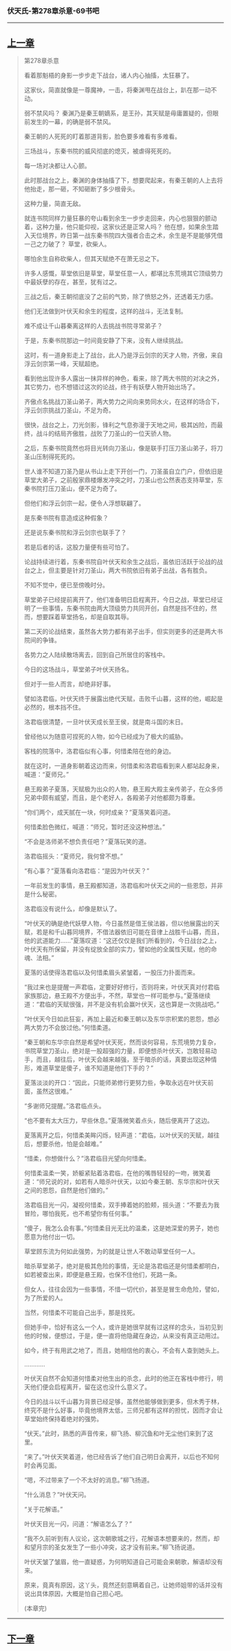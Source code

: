 ### 伏天氏-第278章杀意-69书吧

--------
[上一章](./dd672f9c55b277c7513fd755d39ef948.md)
--------


>
>
>
>第278章杀意
>
>看着那魁梧的身影一步步走下战台，诸人内心抽搐，太狂暴了。
>
>这家伙，简直就像是一尊魔神，一击，将秦渊甩在战台上，趴在那一动不动。
>
>弱不禁风吗？
>秦渊乃是秦王朝嫡系，是王孙，其天赋是毋庸置疑的，但眼前发生的一幕，的确是弱不禁风。
>
>秦王朝的人死死的盯着那道背影，脸色要多难看有多难看。
>
>三场战斗，东秦书院的威风彻底的熄灭，被虐得死死的。
>
>每一场对决都让人心颤。
>
>此时那战台之上，秦渊的身体抽搐了下，想要爬起来，有秦王朝的人上去将他抬走，那一砸，不知砸断了多少根骨头。
>
>这种力量，简直无敌。
>
>就连书院同样力量狂暴的夸山看到余生一步步走回来，内心也狠狠的颤动着，这种力量，他只能仰视，这家伙还是正常人吗？
>他在想，如果余生踏入天位境界，昨日第一战东秦书院四大强者合击之术，余生是不是能够凭借一己之力破了？
>草堂，砍柴人。
>
>哪怕余生自称砍柴人，但其天赋绝不在萧无忌之下。
>
>许多人感慨，草堂依旧是草堂，草堂任意一人，都堪比东荒境其它顶级势力中最妖孽的存在，甚至，犹有过之。
>
>三战之后，秦王朝彻底没了之前的气势，除了愤怒之外，还透着无力感。
>
>他们无法做到叶伏天和余生的程度，这样的战斗，无法复制。
>
>难不成让千山暮秦离这样的人去挑战书院寻常弟子？
>
>于是，东秦书院那边一时间竟安静了下来，没有人继续挑战。
>
>这时，有一道身影走上了战台，此人乃是浮云剑宗的天才人物，齐傲，来自浮云剑宗第一峰，天赋超绝。
>
>看到他出现许多人露出一抹异样的神色，看来，除了两大书院的对决之外，其它势力，也不想错过这次的论战，终于有妖孽人物开始出场了。
>
>齐傲点名挑战刀圣山弟子，两大势力之间向来势同水火，在这样的场合下，浮云剑宗挑战刀圣山，不足为奇。
>
>很快，战台之上，刀光剑影，锋利之气息弥漫于天地之间，极其凶险，而最终，战斗的结局齐傲胜，战败了刀圣山的一位天骄人物。
>
>之后，东秦书院竟然也将目光转向刀圣山，像是联手打压刀圣山弟子，将刀圣山压制得死死的。
>
>世人谁不知道刀圣乃是从书山上走下开创一门，刀圣虽自立门户，但依旧是草堂大弟子，之前殷家鼎楼爆发冲突之时，刀圣山也公然表态支持草堂，东秦书院打压刀圣山，便不足为奇了。
>
>但他们和浮云剑宗一起，便令人浮想联翩了。
>
>是东秦书院有意造成这种假象？
>
>还是说东秦书院和浮云剑宗也联手了？
>
>若是后者的话，这股力量便有些可怕了。
>
>论战持续进行着，东秦书院自叶伏天和余生之战后，虽依旧活跃于论战的战台之上，但主要是针对刀圣山，两大书院依旧有弟子出战，各有胜负。
>
>不知不觉中，便已至傍晚时分。
>
>草堂弟子已经提前离开了，他们准备明日启程离开，今日之战，草堂已经证明了一些事情，东秦书院由两大顶级势力共同开创，自然是挡不住的，然而，想要踩着草堂扬名，却是自取其辱。
>
>第二天的论战结束，虽然各大势力都有弟子出手，但实则更多的还是两大书院间的争锋。
>
>各势力之人陆续散场离去，回到自己所居住的客栈中。
>
>今日的这场战斗，草堂弟子叶伏天扬名。
>
>但对于一些人而言，却绝非好事。
>
>譬如洛君临，叶伏天终于展露出绝代天赋，击败千山暮，这样的他，崛起是必然的，根本挡不住。
>
>洛君临很清楚，一旦叶伏天成长至王侯，就是南斗国的末日。
>
>曾经他以为随意可捏死的人物，如今已经成为了极大的威胁。
>
>客栈的院落中，洛君临似有心事，何惜柔陪在他的身边。
>
>就在这时，一道身影朝着这边而来，何惜柔和洛君临看到来人都站起身来，喊道：“夏师兄。”
>
>悬王殿弟子夏落，天赋极为出众的人物，悬王殿大殿主亲传弟子，在众多师兄弟中颇有威望，而且，是个老好人，各殿弟子对他都颇为尊重。
>
>“你们两个，成天腻在一块，何时成亲？”夏落笑着问道。
>
>何惜柔脸色微红，喊道：“师兄，暂时还没这种想法。”
>
>“不会是洛师弟不想负责任吧？”夏落玩笑的道。
>
>洛君临摇头：“夏师兄，我何曾不想。”
>
>“有心事？”夏落看向洛君临：“是因为叶伏天？”
>
>一年前发生的事情，悬王殿都知道，洛君临和叶伏天之间的一些恩怨，并非是什么秘密。
>
>洛君临没有说什么，却像是默认了。
>
>“叶伏天的确是绝代妖孽人物，今日虽然是借王侯法器，但以他展露出的天赋，若是和千山暮同境界，不借法器依旧可能在音律上战胜千山暮，而且，他的武道能力……”夏落叹道：“这还仅仅是我们所看到的，今日战台之上，叶伏天有所保留，并没有绽放全部的实力，譬如他的全属性天赋，他的命魂、法相。”
>
>夏落的话使得洛君临以及何惜柔眉头紧皱着，一股压力扑面而来。
>
>“我过来也是提醒一声君临，定要好好修行，否则将来，叶伏天真对付君临家族那边，悬王殿不方便出手，不然，草堂也一样可能参与。”夏落继续道：“君临的天赋很强，并不是没有机会赢叶伏天，这也算是一次挑战吧。”
>
>“叶伏天今日如此狂妄，再加上最近和秦王朝以及东华宗积累的恩怨，想必两大势力不会放过他。”何惜柔道。
>
>“秦王朝和东华宗自然是希望叶伏天死，然而谈何容易，东荒境势力复杂，书院草堂刀圣山，绝对是一股超强的力量，即便想杀叶伏天，岂敢轻易动手，而且，越往后，叶伏天会越来越强，至于暗杀的话，真要出现这种情形，难道草堂是傻子，谁不知道是他们下手的？”
>
>夏落淡淡的开口：“因此，只能师弟修行更努力些，争取永远在叶伏天前面，虽然这很难。”
>
>“多谢师兄提醒。”洛君临点头。
>
>“也不要有太大压力，早些休息。”夏落微笑着点头，随后便离开了这边。
>
>夏落离开之后，何惜柔美眸闪烁，轻声道：“君临，以叶伏天的天赋，越往后，想要杀他，怕是会越难。”
>
>“惜柔，你想做什么？”洛君临目光望向何惜柔。
>
>何惜柔温柔一笑，娇躯紧贴着洛君临，在他的嘴唇轻轻的一吻，微笑着道：“师兄说的对，如若有人暗杀叶伏天，以如今秦王朝、东华宗和叶伏天之间的恩怨，自然是他们做的。”
>
>洛君临目光一闪，凝视何惜柔，双手捧着她的脸颊，摇头道：“不要去为我冒险，哪怕我死，也不希望你有任何事。”
>
>“傻子，我怎么会有事。”何惜柔目光无比的温柔，这是她深爱的男子，她也愿意为他付出一切。
>
>草堂顾东流为何如此强势，为的就是让世人不敢动草堂任何一人。
>
>暗杀草堂弟子，绝对是极其危险的事情，无论是洛君临还是何惜柔都明白，如若被查出来，即便是悬王殿，也保不住他们，死路一条。
>
>但女人，往往会因为一些事情，不惜一切代价，甚至是冒生命危险，譬如，为了所爱的人。
>
>当然，何惜柔不可能自己出手，那是找死。
>
>但她手中，恰好有这么一个人，或许是她很早就有过这样的念头，当初见到他的时候，便想过，于是，便一直将他隐藏在身边，从来没有真正动用过。
>
>如今，终于有用武之地了，而且，她相信他的衷心，不会有人查到她头上。
>
>…………
>
>叶伏天自然不会知道何惜柔对他生出的杀念，此时的他正在客栈中修行，明天他们便会启程离开，留在这也没什么意义了。
>
>今日的战斗以千山暮为背景已经足够，虽然他能够做到更多，但木秀于林，终究不是什么好事，毕竟他境界太低，三师兄都有这样的担忧，因而才会让草堂始终保持着绝对的强势。
>
>“伏天。”此时，熟悉的声音传来，柳飞扬、柳沉鱼和叶无尘他们来到了这里。
>
>“来了。”叶伏天笑着道，他已经告诉了他们自己明日会离开，以后也不知何时会再见面。
>
>“嗯，不过带来了一个不太好的消息。”柳飞扬道。
>
>“什么消息？”叶伏天问。
>
>“关于花解语。”
>
>叶伏天目光一闪，问道：“解语怎么了？”
>
>“我不久前听到有人议论，这次朝歌城之行，花解语本想要来的，然而，却和望月宗的圣女发生了一些小冲突，这才没有前来。”柳飞扬说道。
>
>叶伏天皱了皱眉，他一直疑惑，为何明知道自己可能会来朝歌，解语却没有来。
>
>原来，竟真有原因，这丫头，竟然还刻意瞒着自己，让她师姐带的话并没有说出具体原因，大概是怕自己担心吧。
>
>(本章完)
>
>

--------
[下一章](./01bcc14b649b1db289446b57a1e389d8.md)
--------
